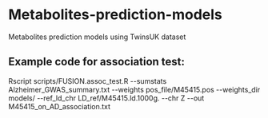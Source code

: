 # Metabolites-prediction-models
 Metabolites prediction models using TwinsUK dataset

## Example code for association test:
Rscript scripts/FUSION.assoc_test.R --sumstats Alzheimer_GWAS_summary.txt --weights pos_file/M45415.pos --weights_dir models/ --ref_ld_chr LD_ref/M45415.ld.1000g. --chr Z --out M45415_on_AD_association.txt